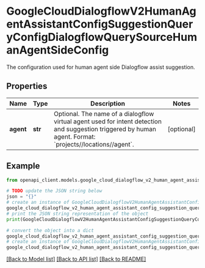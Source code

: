 # GoogleCloudDialogflowV2HumanAgentAssistantConfigSuggestionQueryConfigDialogflowQuerySourceHumanAgentSideConfig

The configuration used for human agent side Dialogflow assist suggestion.

## Properties

Name | Type | Description | Notes
------------ | ------------- | ------------- | -------------
**agent** | **str** | Optional. The name of a dialogflow virtual agent used for intent detection and suggestion triggered by human agent. Format: &#x60;projects//locations//agent&#x60;. | [optional] 

## Example

```python
from openapi_client.models.google_cloud_dialogflow_v2_human_agent_assistant_config_suggestion_query_config_dialogflow_query_source_human_agent_side_config import GoogleCloudDialogflowV2HumanAgentAssistantConfigSuggestionQueryConfigDialogflowQuerySourceHumanAgentSideConfig

# TODO update the JSON string below
json = "{}"
# create an instance of GoogleCloudDialogflowV2HumanAgentAssistantConfigSuggestionQueryConfigDialogflowQuerySourceHumanAgentSideConfig from a JSON string
google_cloud_dialogflow_v2_human_agent_assistant_config_suggestion_query_config_dialogflow_query_source_human_agent_side_config_instance = GoogleCloudDialogflowV2HumanAgentAssistantConfigSuggestionQueryConfigDialogflowQuerySourceHumanAgentSideConfig.from_json(json)
# print the JSON string representation of the object
print(GoogleCloudDialogflowV2HumanAgentAssistantConfigSuggestionQueryConfigDialogflowQuerySourceHumanAgentSideConfig.to_json())

# convert the object into a dict
google_cloud_dialogflow_v2_human_agent_assistant_config_suggestion_query_config_dialogflow_query_source_human_agent_side_config_dict = google_cloud_dialogflow_v2_human_agent_assistant_config_suggestion_query_config_dialogflow_query_source_human_agent_side_config_instance.to_dict()
# create an instance of GoogleCloudDialogflowV2HumanAgentAssistantConfigSuggestionQueryConfigDialogflowQuerySourceHumanAgentSideConfig from a dict
google_cloud_dialogflow_v2_human_agent_assistant_config_suggestion_query_config_dialogflow_query_source_human_agent_side_config_from_dict = GoogleCloudDialogflowV2HumanAgentAssistantConfigSuggestionQueryConfigDialogflowQuerySourceHumanAgentSideConfig.from_dict(google_cloud_dialogflow_v2_human_agent_assistant_config_suggestion_query_config_dialogflow_query_source_human_agent_side_config_dict)
```
[[Back to Model list]](../README.md#documentation-for-models) [[Back to API list]](../README.md#documentation-for-api-endpoints) [[Back to README]](../README.md)



